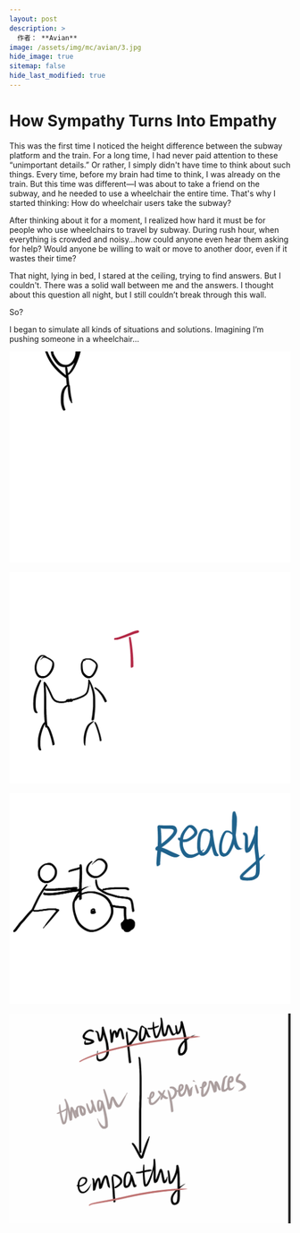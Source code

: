 ```yaml
---
layout: post
description: >
  作者： **Avian**
image: /assets/img/mc/avian/3.jpg
hide_image: true
sitemap: false
hide_last_modified: true
---
```


# How Sympathy Turns Into Empathy

This was the first time I noticed the height difference between the subway platform and the train. For a long time, I had never paid attention to these “unimportant details.” Or rather, I simply didn't have time to think about such things. Every time, before my brain had time to think, I was already on the train. But this time was different—I was about to take a friend on the subway, and he needed to use a wheelchair the entire time. That's why I started thinking: How do wheelchair users take the subway?

After thinking about it for a moment, I realized how hard it must be for people who use wheelchairs to travel by subway. During rush hour, when everything is crowded and noisy…how could anyone even hear them asking for help? Would anyone be willing to wait or move to another door, even if it wastes their time?

That night, lying in bed, I stared at the ceiling, trying to find answers. But I couldn't. There was a solid wall between me and the answers. I thought about this question all night, but I still couldn’t break through this wall.

So?

I began to simulate all kinds of situations and solutions. Imagining I’m pushing someone in a wheelchair…

![](../../assets/img/mc/avian/4.gif)


![](../../assets/img/mc/avian/5.gif)


![](../../assets/img/mc/avian/6.gif)


![](../../assets/img/mc/avian/7.png)